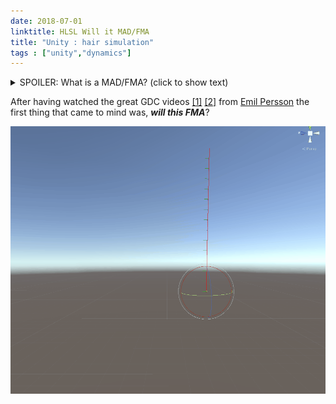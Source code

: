 ```yaml
---
date: 2018-07-01
linktitle: HLSL Will it MAD/FMA 
title: "Unity : hair simulation"
tags : ["unity","dynamics"]
---
```


<details> 
  <summary>SPOILER: What is a MAD/FMA? (click to show text)</summary>
   
   <p style="background:gray;padding: 1em;">
   TL;DR: FMA (Fused multiply add) and MAD/MADD (multiply-add) are a specific instuction in a processor
   which allows to performa a multiplication followed by an add in a single instruction.
   Having that instruction baked in hardware allows to achieve two results, higher performance
   due to performaing the operation in a single instruction and less instruction/fetch and decoding
   down the cpu pipeline.
   </p>
   
   <p style="background:gray;padding: 1em;">
   Proper explanation:
   <a href="https://en.wikipedia.org/wiki/Multiply%E2%80%93accumulate_operation" target="_blank">FMA on wikipedia</a>
   <p>
</details>

After having watched the great GDC videos <a href="https://www.gdcvault.com/play/1020352/Low-Level-Shader-Optimization-for" target="_blank">[1]</a> <a href="https://www.gdcvault.com/play/1017786/Low-Level-Thinking-in-High" target="_blank">[2]</a> from <a href="https://twitter.com/_Humus_" target="_blank">Emil Persson</a> the first thing that came to mind was, ***will this FMA***? 

![final](../images/02_hairDyn/final.gif)

